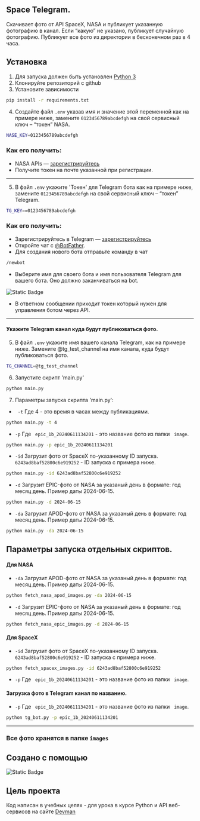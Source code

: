 ## Space Telegram.

Скачивает фото от API SpaceX, NASA и публикует указанную фотографию в канал. Если “какую” не указано, публикует случайную фотографию. Публикует все фото из директории в бесконечном раз в 4 часа.
 

## Установка

1. Для запуска должен быть установлен [Python 3](https://www.python.org/downloads/release/python-3124/)
2. Клонируйте репозиторий с github
3. Установите зависимости 
```bash
pip install -r requirements.txt
```
4. Создайте файл `.env` указав имя и значение этой переменной как на примере ниже, замените `0123456789abcdefgh` на свой сервисный ключ – “токен” NASA.
```bash
NASE_KEY=0123456789abcdefgh
```
### Как его получить: 
- NASA APIs — [зарегистрируйтесь](https://api.nasa.gov/)
- Получите токен на почте указанной при регистрации.
---
5. В файл `.env` укажите 'Токен' для Telegram бота как на примере ниже, замените `0123456789abcdefgh` на свой сервисный ключ – “токен” Telegram.
```bash
TG_KEY==0123456789abcdefgh
```
### Как его получить:
- Зарегистрируйтесь в Telegram — [зарегистрируйтесь](https://web.telegram.im/)
- Откройте чат с [@BotFather](https://telegram.me/BotFather).
- Для создания нового бота отправьте команду в чат 
```bash
/newbot
```
- Выберите имя для своего бота и имя пользователя Telegram для вашего бота. Оно должно заканчиваться на bot. 

![Static Badge](https://way23.ru/images/telegram_newbot.png)

- В ответном сообщении приходит токен который нужен для управления ботом через API.


---
#### Укажите Telegram канал куда будут публиковаться фото.

5. В файл `.env` укажите имя вашего канала Telegram, как на примере ниже. Замените @tg_test_channel на имя канала, куда будут публиковаться фото.
```bash
TG_CHANNEL=@tg_test_channel
```

6. Запустите скрипт 'main.py'
```bash
python main.py
```
7. Параметры запуска скрипта 'main.py':
- ` -t` Где 4 - это время в часах между публикациями.
```bash
python main.py -t 4
```
- ` -p ` Где ` epic_1b_20240611134201`  - это название фото из папки ` image`.
```bash
python main.py -p epic_1b_20240611134201
```
- ` -id ` Загрузит фото от SpaceX по-указанному ID запуска. `6243ad8baf52800c6e919252` - ID запуска с примера ниже.
```bash
python main.py -id 6243ad8baf52800c6e919252
```
- ` -d ` Загрузит EPIC-фото от NASA за указаный день в формате: год месяц день. Пример даты  2024-06-15.
```bash
python main.py -d 2024-06-15
``` 
- ` -da ` Загрузит APOD-фото от NASA за указаный день в формате: год месяц день. Пример даты 2024-06-15.
```bash
python main.py -da 2024-06-15
``` 

## Параметры запуска отдельных скриптов.

#### Для NASA

- ` -da ` Загрузит APOD-фото от NASA за указаный день в формате: год месяц день. Пример даты 2024-06-15.
```bash
python fetch_nasa_apod_images.py -da 2024-06-15
``` 
- ` -d ` Загрузит EPIC-фото от NASA за указаный день в формате: год месяц день. Пример даты 2024-06-15.
```bash
python fetch_nasa_epic_images.py -d 2024-06-15
``` 

#### Для SpaceX

- ` -id ` Загрузит фото от SpaceX по-указанному ID запуска. `6243ad8baf52800c6e919252` - ID запуска с примера ниже.
```bash
python fetch_spacex_images.py -id 6243ad8baf52800c6e919252
```
- ` -p ` Где ` epic_1b_20240611134201`  - это название фото из папки ` image`.

#### Загрузка фото в Telegram канал по названию.

- ` -p ` Где ` epic_1b_20240611134201`  - это название фото из папки ` image`.
```bash
python tg_bot.py -p epic_1b_20240611134201
```
---
### Все фото хранятся в папке `images`

## Создано с помощью 

![Static Badge](https://img.shields.io/badge/Python-3.12-blue?style=flat-square)

## Цель проекта

Код написан в учебных целях - для урока в курсе Python и API веб-сервисов на сайте [Devman](https://dvmn.org/) 
